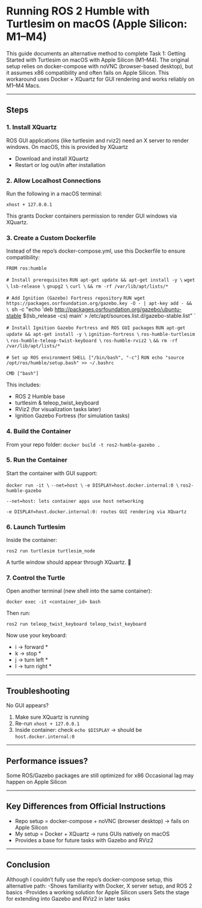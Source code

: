 # Running ROS 2 Humble with Turtlesim on macOS (Apple Silicon: M1–M4) #

This guide documents an alternative method to complete Task 1: Getting Started with Turtlesim on macOS with Apple Silicon (M1–M4).
The original setup relies on docker-compose with noVNC (browser-based desktop), but it assumes x86 compatibility and often fails on Apple Silicon.
This workaround uses Docker + XQuartz for GUI rendering and works reliably on M1–M4 Macs.

---

## Steps ##

### 1. Install XQuartz ### 
ROS GUI applications (like turtlesim and rviz2) need an X server to render windows. On macOS, this is provided by XQuartz

- Download and install XQuartz
- Restart or log out/in after installation

### 2. Allow Localhost Connections ###

Run the following in a macOS terminal:

` xhost + 127.0.0.1 `

This grants Docker containers permission to render GUI windows via XQuartz.

### 3. Create a Custom Dockerfile ###

Instead of the repo’s docker-compose.yml, use this Dockerfile to ensure compatibility:

`FROM ros:humble`

`# Install prerequisites`
`RUN apt-get update && apt-get install -y \`
    `wget \`
    `lsb-release \`
    `gnupg2 \`
    `curl \`
    `&& rm -rf /var/lib/apt/lists/*`

`# Add Ignition (Gazebo) Fortress repository`
`RUN wget https://packages.osrfoundation.org/gazebo.key -O - | apt-key add - && \
    `sh -c "echo 'deb http://packages.osrfoundation.org/gazebo/ubuntu-stable $(lsb_release -cs) main' > /etc/apt/sources.list.d/gazebo-stable.list" `

`# Install Ignition Gazebo Fortress and ROS GUI packages`
`RUN apt-get update && apt-get install -y \`
    `ignition-fortress \`
    `ros-humble-turtlesim \`
    `ros-humble-teleop-twist-keyboard \`
    `ros-humble-rviz2 \`
    `&& rm -rf /var/lib/apt/lists/*`

`# Set up ROS environment`
`SHELL ["/bin/bash", "-c"]`
`RUN echo "source /opt/ros/humble/setup.bash" >> ~/.bashrc`

`CMD ["bash"]`

This includes:
- ROS 2 Humble base
- turtlesim & teleop_twist_keyboard
- RViz2 (for visualization tasks later)
- Ignition Gazebo Fortress (for simulation tasks)

### 4. Build the Container ###

From your repo folder:
`docker build -t ros2-humble-gazebo .`

### 5. Run the Container ###

Start the container with GUI support:

`docker run -it \`
    `--net=host \`
    `-e DISPLAY=host.docker.internal:0 \`
    `ros2-humble-gazebo`


`--net=host: lets container apps use host networking`

`-e DISPLAY=host.docker.internal:0: routes GUI rendering via XQuartz`

### 6. Launch Turtlesim ###

Inside the container:

`ros2 run turtlesim turtlesim_node`

A turtle window should appear through XQuartz. 🐢

### 7. Control the Turtle ###

Open another terminal (new shell into the same container):

`docker exec -it <container_id> bash`

Then run:

`ros2 run teleop_twist_keyboard teleop_twist_keyboard`

Now use your keyboard:

* i → forward *
* k → stop *
* j → turn left *
* l → turn right *

---

## Troubleshooting ##

No GUI appears?
1. Make sure XQuartz is running
2. Re-run `xhost + 127.0.0.1`
3. Inside container: check `echo $DISPLAY` → should be `host.docker.internal:0`

---

## Performance issues? ##

Some ROS/Gazebo packages are still optimized for x86
Occasional lag may happen on Apple Silicon

---

## Key Differences from Official Instructions ##

- Repo setup = docker-compose + noVNC (browser desktop) → fails on Apple Silicon
- My setup = Docker + XQuartz → runs GUIs natively on macOS
- Provides a base for future tasks with Gazebo and RViz2

---

## Conclusion ##

Although I couldn’t fully use the repo’s docker-compose setup, this alternative path:
-Shows familiarity with Docker, X server setup, and ROS 2 basics
-Provides a working solution for Apple Silicon users
Sets the stage for extending into Gazebo and RViz2 in later tasks
